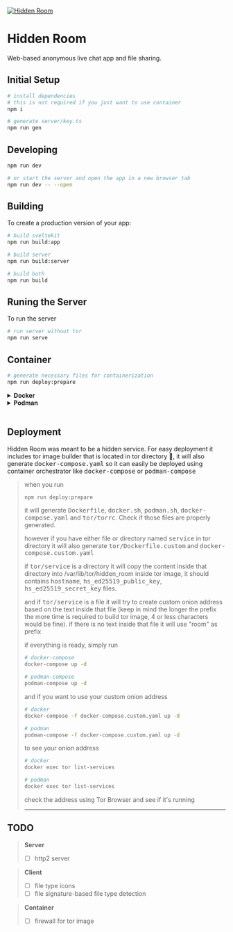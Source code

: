 
[![Hidden Room](/static/Logo.svg?raw=true)](https://github.com/fmented/hidden-room)


# Hidden Room

Web-based anonymous live chat app and file sharing.

## Initial Setup

```bash
# install dependencies
# this is not required if you just want to use container
npm i

# generate server/key.ts
npm run gen
```

## Developing

```bash
npm run dev

# or start the server and open the app in a new browser tab
npm run dev -- --open
```

## Building

To create a production version of your app:

```bash
# build sveltekit
npm run build:app

# build server
npm run build:server

# build both
npm run build
```

## Runing the Server

To run the server

```bash
# run server without tor
npm run serve
```

## Container

```bash
# generate necessary files for containerization
npm run deploy:prepare

```

<details>
    <summary><strong>Docker</strong></summary>

```bash
# add executable permission
chmod +x docker.sh

# run the script
./docker.sh
```
</details>

<details>
    <summary><strong>Podman</strong></summary>

```bash
# add executable permission
chmod +x podman.sh

# run the script
./podman.sh
```

</details>

<br/>

## Deployment
Hidden Room was meant to be a hidden service.
For easy deployment it includes tor image builder that is located in tor directory 📁, it will also generate <kbd>docker-compose.yaml</kbd> so it can easily be deployed using container orchestrator like <kbd>docker-compose</kbd> or <kbd>podman-compose</kbd>

> when you run
> ```bash
> npm run deploy:prepare
>```
> it will generate <kbd>Dockerfile</kbd>, <kbd>docker.sh</kbd>, <kbd>podman.sh</kbd>, <kbd>docker-compose.yaml</kbd> and <kbd>tor/torrc</kbd>. Check if those files are properly generated.
>
> however if you have either file or directory named <kbd>service</kbd> in tor directory 
> it will also generate <kbd>tor/Dockerfile.custom</kbd> and <kbd>docker-compose.custom.yaml</kbd>
>
> if <kbd>tor/service</kbd> is a directory it will copy the content inside that directory into /var/lib/tor/hidden_room inside tor image, it should contains <kbd>hostname</kbd>, <kbd>hs_ed25519_public_key</kbd>, <kbd>hs_ed25519_secret_key</kbd> files.
>
> and if <kbd>tor/service</kbd> is a file it will try to create custom onion address based on the text inside that file (keep in mind the longer the prefix the more time is required to build tor image, 4 or less characters would be fine). if there is no text inside that file it will use "room" as prefix
>
>
> if everything is ready, simply run
> ```bash
> # docker-compose
> docker-compose up -d
> 
> # podman-compose
> podman-compose up -d
>```
>
> and if you want to use your custom onion address
>
> ```bash
> # docker
> docker-compose -f docker-compose.custom.yaml up -d
>
> # podman
> podman-compose -f docker-compose.custom.yaml up -d
>```
>
> to see your onion address
> ```bash
> # docker
> docker exec tor list-services
>
> # podman
> docker exec tor list-services
>```
>
> check the address using Tor Browser and see if it's running
>
>___


## TODO
> **Server**
>- [ ] http2 server

> **Client**
>- [ ] file type icons
>- [ ] file signature-based file type detection

> **Container**
> - [ ] firewall for tor image
